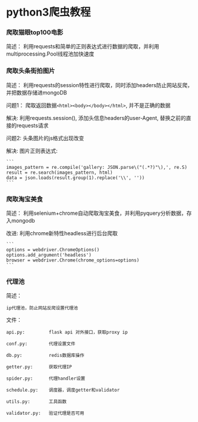 # python3爬虫教程



### 爬取猫眼top100电影

简述：
    利用requests和简单的正则表达式进行数据的爬取，并利用multiprocessing.Pool线程池加快速度


### 爬取头条街拍图片

简述：
    利用requests的session特性进行爬取，同时添加headers防止网站反爬，并把数据存储进mongoDB

问题1：
    爬取返回数据`<html><body></body></html>`, 并不是正确的数据

解决:
    利用requests.session(), 添加头信息headers的user-Agent, 替换之前的直接的requests请求

问题2:
    头条图片的js格式出现改变

解决:
    图片正则表达式:

    ```
    images_pattern = re.compile('gallery: JSON.parse\("(.*?)"\),', re.S)
    result = re.search(images_pattern, html)
    data = json.loads(result.group(1).replace('\\', ''))
    ```


### 爬取淘宝美食

简述：
    利用selenium+chrome自动爬取淘宝美食，并利用pyquery分析数据，存入mongodb

改进:
    利用chrome新特性headless进行后台爬取

    ```
    options = webdriver.ChromeOptions()
    options.add_argument('headless')
    browser = webdriver.Chrome(chrome_options=options)
    ```


### 代理池

简述：

    ip代理池，防止网站反爬设置代理池

文件：

    api.py:         flask api 对外接口，获取proxy ip

    conf.py:        代理设置文件

    db.py:          redis数据库操作

    getter.py:      获取代理IP

    spider.py:      代理handler设置

    schedule.py:    调度器，调度getter和validator

    utils.py:       工具函数

    validator.py:   验证代理是否可用

